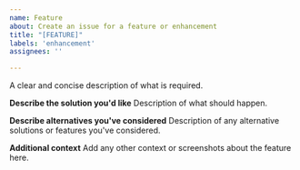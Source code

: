 ```yaml
---
name: Feature
about: Create an issue for a feature or enhancement
title: "[FEATURE]"
labels: 'enhancement'
assignees: ''

---
```


A clear and concise description of what is required.

**Describe the solution you'd like**
Description of what should happen.

**Describe alternatives you've considered**
Description of any alternative solutions or features you've considered.

**Additional context**
Add any other context or screenshots about the feature here.
